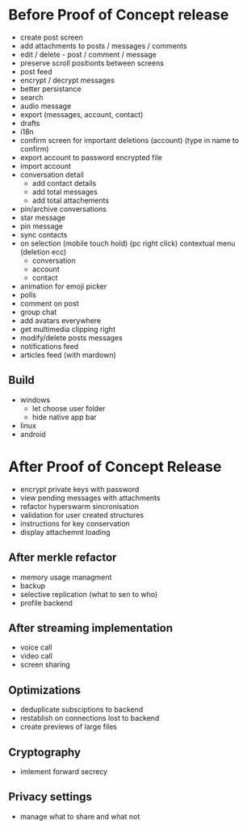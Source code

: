 # Before Proof of Concept release

- create post screen
- add attachments to posts / messages / comments
- edit / delete - post / comment / message
- preserve scroll positionts between screens
- post feed
- encrypt / decrypt messages
- better persistance
- search
- audio message
- export (messages, account, contact)
- drafts
- i18n
- confirm screen for important deletions (account) (type in name to confirm)
- export account to password encrypted file
- import account
- conversation detail
  - add contact details
  - add total messages
  - add total attachements
- pin/archive conversations
- star message
- pin message
- sync contacts
- on selection (mobile touch hold) (pc right click) contextual menu (deletion ecc)
  - conversation
  - account
  - contact
- animation for emoji picker
- polls
- comment on post
- group chat
- add avatars everywhere
- get multimedia clipping right
- modify/delete posts messages
- notifications feed
- articles feed (with mardown)

## Build
- windows
  - let choose user folder
  - hide native app bar
- linux
- android


# After Proof of Concept Release

- encrypt private keys with password
- view pending messages with attachments
- refactor hyperswarm sincronisation
- validation for user created structures
- instructions for key conservation
- display attachemnt loading

## After merkle refactor
- memory usage managment
- backup
- selective replication (what to sen to who)
- profile backend

## After streaming implementation
- voice call
- video call
- screen sharing

## Optimizations
- deduplicate subsciptions to backend
- restablish on connections lost to backend
- create previews of large files

## Cryptography
- imlement forward secrecy

## Privacy settings
- manage what to share and what not

